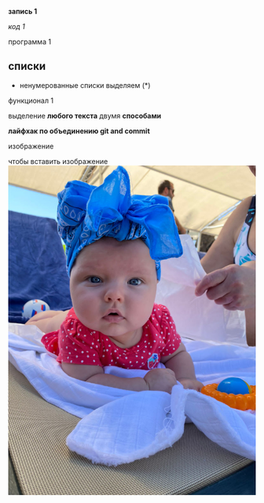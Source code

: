 **запись 1**

*код 1*

программа 1

## списки

* ненумерованные списки выделяем (*)

функционал 1

выделение **любого текста** двумя __способами__

**лайфхак по объединению git and commit**

изображение

чтобы вставить изображение ![я - малыш](busu.jpg)